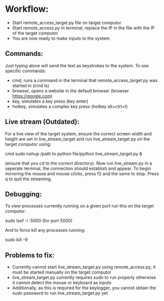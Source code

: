 # Workflow:

- Start remote_access_target.py file on target computor
- Start remote_access.py in terminal, replace the IP in the file with the IP of the target computor
- You are now ready to make inputs to the system

## Commands:

Just typing alone will send the text as keystrokes to the system. To use specific commands:

- cmd, runs a command in the terminal that remote_access_target.py was started in (cmd ls)
- browser, opens a website in the default browser (browser https://google.com)
- key, simulates a key press (key enter)
- hotkey, simulates a complex key press (hotkey alt+ctrl+t)

## Live stream (Outdated):

For a live view of the target system, ensure the correct screen width and height are set in live_stream_target and run live_stream_target.py on the target computor using: 

cmd sudo nohup /path to python file/python live_stream_target.py &

(ensure that you cd to the correct directory). Now run live_stream.py in a seperate terminal, the connection should establish and appear. To begin mirroring the mouse and mouse clicks, press f2 and the same to stop. Press q to quit the streaming.


## Debugging:

To view processes currently running on a given port run this on the target computor:

sudo lsof -i :5000 (for port 5000)

And to force kill any processes running:

sudo kill -9 <PID> 


## Problems to fix:

- Currently cannot start live_stream_target.py using remote_access.py, it must be started manually on the target computor 
- live_stream_target.py currently requires sudo to run properly otherwise it cannot detect the mouse or keyboard as inputs 
- Additionally, as this is required for the keylogger, you cannot obtain the sudo password to run live_stream_target.py yet

